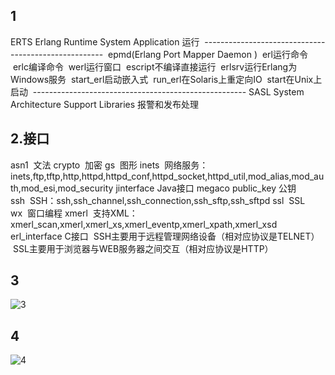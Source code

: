 ## 1

ERTS Erlang Runtime System Application 运行
 -----------------------------------------------------
 epmd(Erlang Port Mapper Daemon )
 erl运行命令
 erlc编译命令
 werl运行窗口
 escript不编译直接运行
 erlsrv运行Erlang为Windows服务
 start_erl启动嵌入式
 run_erl在Solaris上重定向IO
 start在Unix上启动
 -----------------------------------------------------
SASL System Architecture Support Libraries 报警和发布处理

## 2.接口

asn1  文法
crypto  加密
gs  图形
inets  网络服务：inets,ftp,tftp,http,httpd,httpd_conf,httpd_socket,httpd_util,mod_alias,mod_auth,mod_esi,mod_security
jinterface Java接口
megaco
public_key 公钥
ssh  SSH：ssh,ssh_channel,ssh_connection,ssh_sftp,ssh_sftpd
ssl  SSL
wx  窗口编程
xmerl  支持XML：xmerl_scan,xmerl,xmerl_xs,xmerl_eventp,xmerl_xpath,xmerl_xsd
erl_interface C接口
 SSH主要用于远程管理网络设备（相对应协议是TELNET）
 SSL主要用于浏览器与WEB服务器之间交互（相对应协议是HTTP）

## 3

![3](/images/screenshot_1534332992548.png)

## 4

![4](/images/screenshot_1534590777445.png)
